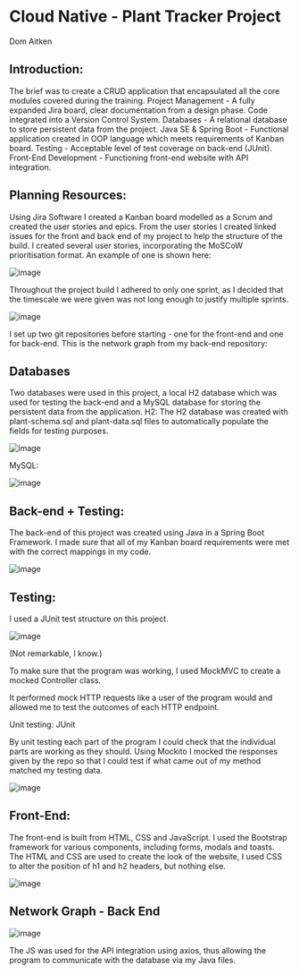 # Cloud Native - Plant Tracker Project

Dom Aitken

## Introduction:
The brief was to create a CRUD application that encapsulated all the core modules covered during the training.
Project Management - A fully expanded Jira board, clear documentation from a design phase. Code integrated into a Version Control System.
Databases - A relational database to store persistent data from the project.
Java SE & Spring Boot - Functional application created in OOP language which meets requirements of Kanban board.
Testing - Acceptable level of test coverage on back-end (JUnit).
Front-End Development - Functioning front-end website with API integration.

## Planning Resources:
Using Jira Software I created a Kanban board modelled as a Scrum and created the user stories and epics. From the user stories I created linked issues for the front and back end of my project to help the structure of the build. I created several user stories, incorporating the MoSCoW prioritisation format. An example of one is shown here:

![image](https://user-images.githubusercontent.com/93253286/146449680-10441e92-f9f6-494d-9084-cc3e8ed6392b.png)

Throughout the project build I adhered to only one sprint, as I decided that the timescale we were given was not long enough to justify multiple sprints.

![image](https://user-images.githubusercontent.com/93253286/146449728-dccd575d-863a-4d6d-9e92-ceda1381c47f.png)

I set up two git repositories before starting - one for the front-end and one for back-end. This is the network graph from my back-end repository:



## Databases
Two databases were used in this project, a local H2 database which was used for testing the back-end and a MySQL database for storing the persistent data from the application.
H2:
The H2 database was created with plant-schema.sql and plant-data.sql files to automatically populate the fields for testing purposes.

![image](https://user-images.githubusercontent.com/93253286/146449790-cca7d545-c391-4687-9ddd-0019958a6c79.png)

MySQL:

![image](https://user-images.githubusercontent.com/93253286/146449854-eb947a8b-b04f-465c-aab9-9d84a2a36076.png)

## Back-end + Testing:
The back-end of this project was created using Java in a Spring Boot Framework. I made sure that all of my Kanban board requirements were met with the correct mappings in my code.

![image](https://user-images.githubusercontent.com/93253286/146449883-4cde3972-5460-4b8c-9b60-91fa131bd74d.png)

## Testing:
I used a JUnit test structure on this project.

![image](https://user-images.githubusercontent.com/93253286/146449911-875aa41d-0a76-4c87-8f4e-4b2f4ed70fe8.png)

(Not remarkable, I know.)

To make sure that the program was working, I used MockMVC to create a mocked Controller class.

It performed mock HTTP requests like a user of the program would and allowed me to test the outcomes of each HTTP endpoint.

Unit testing: JUnit

By unit testing each part of the program I could check that the individual parts are working as they should. Using Mockito I mocked the responses given by the repo so that I could test if what came out of my method matched my testing data.

![image](https://user-images.githubusercontent.com/93253286/146449952-3ff06d5e-96b2-437a-8b68-624682eef56f.png)

## Front-End:
The front-end is built from HTML, CSS and JavaScript. I used the Bootstrap framework for various components, including forms, modals and toasts.
The HTML and CSS are used to create the look of the website, I used CSS to alter the position of h1 and h2 headers, but nothing else.

![image](https://user-images.githubusercontent.com/93253286/146449971-d163dbed-d36f-4f5d-bd58-8c5b2888272f.png)

## Network Graph - Back End

![image](https://user-images.githubusercontent.com/93253286/146455076-b4edc66c-f66c-4fc0-8dba-66c0bb55dad5.png)

 
The JS was used for the API integration using axios, thus allowing the program to communicate with the database via my Java files.
